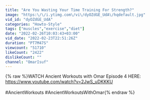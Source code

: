 ```yaml
---
title: "Are You Wasting Your Time Training For Strength?"
image: "https:\/\/i.ytimg.com\/vi\/dyOZdGE_UdA\/hqdefault.jpg"
vid_id: "dyOZdGE_UdA"
categories: "Howto-Style"
tags: ["muscles","exercise","diet"]
date: "2022-02-26T10:03:43+03:00"
vid_date: "2022-02-23T22:51:26Z"
duration: "PT7M47S"
viewcount: "51710"
likeCount: "2422"
dislikeCount: ""
channel: "OmarIsuf"
---
```

{% raw %}WATCH Ancient Workouts with Omar Episode 4 HERE: <a rel="nofollow" target="blank" href="https://www.youtube.com/watch?v=2JwS_uDKKKU">https://www.youtube.com/watch?v=2JwS_uDKKKU</a><br /><br />#AncientWorkouts #AncientWorkoutsWithOmar{% endraw %}
